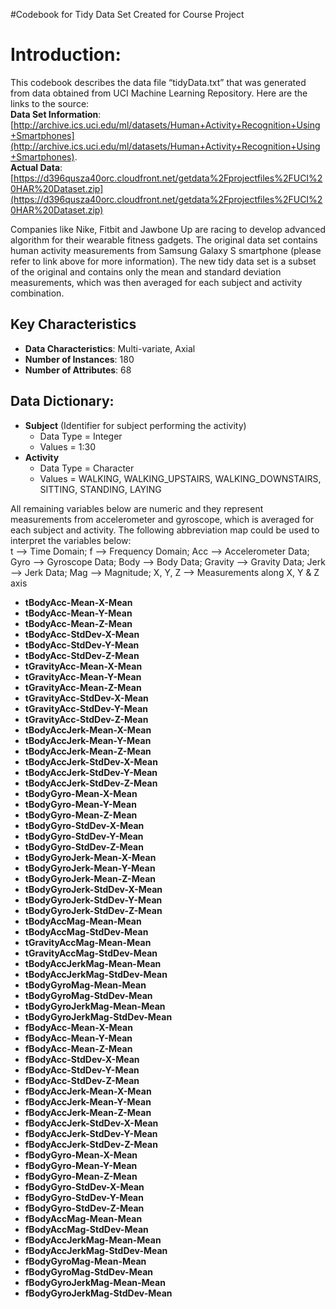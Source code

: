 #Codebook for Tidy Data Set Created for Course Project

# Introduction:
This codebook describes the data file “tidyData.txt” that was generated from data obtained from UCI Machine Learning Repository.  Here are the links to the source:  
 **Data Set Information**:   
 [http://archive.ics.uci.edu/ml/datasets/Human+Activity+Recognition+Using+Smartphones](http://archive.ics.uci.edu/ml/datasets/Human+Activity+Recognition+Using+Smartphones).   
**Actual Data**:   
[https://d396qusza40orc.cloudfront.net/getdata%2Fprojectfiles%2FUCI%20HAR%20Dataset.zip](https://d396qusza40orc.cloudfront.net/getdata%2Fprojectfiles%2FUCI%20HAR%20Dataset.zip)   

Companies like Nike, Fitbit and Jawbone Up are racing to develop advanced algorithm for their wearable fitness gadgets. The original data set contains human activity measurements from Samsung Galaxy S smartphone (please refer to link above for more information). The new tidy data set is a subset of the original and contains only the mean and standard deviation measurements, which was then averaged for each subject and activity combination.  

## Key Characteristics
* **Data Characteristics**:  Multi-variate, Axial
* **Number of Instances**: 180
* **Number of Attributes**:  68

## Data Dictionary:
* **Subject** (Identifier for subject performing the activity)
  * Data Type = Integer
  * Values = 1:30  
* **Activity**
  * Data Type = Character 	
  * Values = WALKING, WALKING_UPSTAIRS, WALKING_DOWNSTAIRS, SITTING, STANDING, LAYING

All remaining variables below are numeric and they represent measurements from accelerometer and gyroscope, which is averaged for each subject and activity. The following abbreviation map could be used to interpret the variables below:  
t –> Time Domain; f –> Frequency Domain; Acc –> Accelerometer Data; Gyro –> Gyroscope Data; Body –> Body Data; Gravity –> Gravity Data; Jerk –> Jerk Data; Mag –> Magnitude; X, Y, Z –> Measurements along X, Y & Z axis

* **tBodyAcc-Mean-X-Mean** 
* **tBodyAcc-Mean-Y-Mean** 
* **tBodyAcc-Mean-Z-Mean** 
* **tBodyAcc-StdDev-X-Mean** 
* **tBodyAcc-StdDev-Y-Mean** 
* **tBodyAcc-StdDev-Z-Mean** 
* **tGravityAcc-Mean-X-Mean** 
* **tGravityAcc-Mean-Y-Mean** 
* **tGravityAcc-Mean-Z-Mean** 
* **tGravityAcc-StdDev-X-Mean** 
* **tGravityAcc-StdDev-Y-Mean** 
* **tGravityAcc-StdDev-Z-Mean** 
* **tBodyAccJerk-Mean-X-Mean** 
* **tBodyAccJerk-Mean-Y-Mean** 
* **tBodyAccJerk-Mean-Z-Mean** 
* **tBodyAccJerk-StdDev-X-Mean** 
* **tBodyAccJerk-StdDev-Y-Mean** 
* **tBodyAccJerk-StdDev-Z-Mean** 
* **tBodyGyro-Mean-X-Mean** 
* **tBodyGyro-Mean-Y-Mean** 
* **tBodyGyro-Mean-Z-Mean** 
* **tBodyGyro-StdDev-X-Mean** 
* **tBodyGyro-StdDev-Y-Mean** 
* **tBodyGyro-StdDev-Z-Mean** 
* **tBodyGyroJerk-Mean-X-Mean** 
* **tBodyGyroJerk-Mean-Y-Mean** 
* **tBodyGyroJerk-Mean-Z-Mean** 
* **tBodyGyroJerk-StdDev-X-Mean** 
* **tBodyGyroJerk-StdDev-Y-Mean**
* **tBodyGyroJerk-StdDev-Z-Mean** 
* **tBodyAccMag-Mean-Mean** 
* **tBodyAccMag-StdDev-Mean** 
* **tGravityAccMag-Mean-Mean** 
* **tGravityAccMag-StdDev-Mean** 
* **tBodyAccJerkMag-Mean-Mean**
* **tBodyAccJerkMag-StdDev-Mean**
* **tBodyGyroMag-Mean-Mean**
* **tBodyGyroMag-StdDev-Mean**
* **tBodyGyroJerkMag-Mean-Mean**
* **tBodyGyroJerkMag-StdDev-Mean**
* **fBodyAcc-Mean-X-Mean**
* **fBodyAcc-Mean-Y-Mean**
* **fBodyAcc-Mean-Z-Mean**
* **fBodyAcc-StdDev-X-Mean**
* **fBodyAcc-StdDev-Y-Mean**
* **fBodyAcc-StdDev-Z-Mean**
* **fBodyAccJerk-Mean-X-Mean**
* **fBodyAccJerk-Mean-Y-Mean**
* **fBodyAccJerk-Mean-Z-Mean**
* **fBodyAccJerk-StdDev-X-Mean**
* **fBodyAccJerk-StdDev-Y-Mean**
* **fBodyAccJerk-StdDev-Z-Mean**
* **fBodyGyro-Mean-X-Mean**
* **fBodyGyro-Mean-Y-Mean**
* **fBodyGyro-Mean-Z-Mean**
* **fBodyGyro-StdDev-X-Mean**
* **fBodyGyro-StdDev-Y-Mean**
* **fBodyGyro-StdDev-Z-Mean**
* **fBodyAccMag-Mean-Mean**
* **fBodyAccMag-StdDev-Mean**
* **fBodyAccJerkMag-Mean-Mean**
* **fBodyAccJerkMag-StdDev-Mean**
* **fBodyGyroMag-Mean-Mean**
* **fBodyGyroMag-StdDev-Mean** 
* **fBodyGyroJerkMag-Mean-Mean** 
* **fBodyGyroJerkMag-StdDev-Mean**
